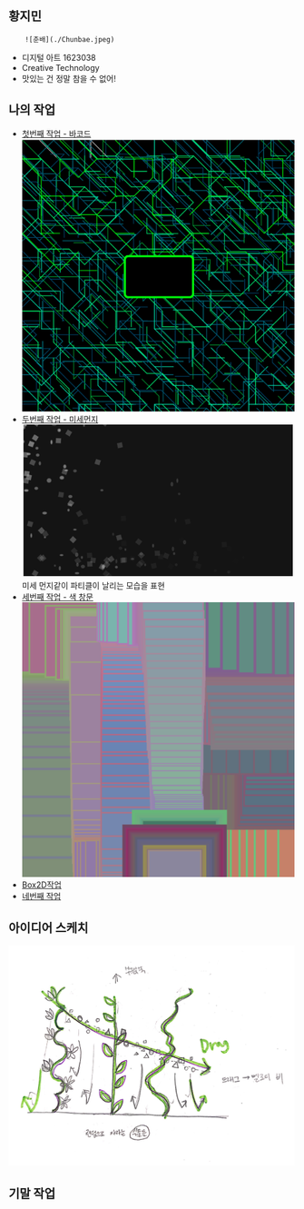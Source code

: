

## 황지민

        ![춘배](./Chunbae.jpeg)
 * 디지털 아트 1623038
 * Creative Technology
 * 맛있는 건 정말 참을 수 없어!

## 나의 작업
 * [첫번째 작업 - 바코드](./EX01/)
   ![바코드](./BaCord.PNG)
 * [두번째 작업 - 미세먼지](https://editor.p5js.org/sau04232@gmail.com/full/YNSS5VDxp)
   ![미세먼지](./Mise.PNG)
   미세 먼지같이 파티클이 날리는 모습을 표현
 * [세번째 작업 - 색 창문](https://editor.p5js.org/sau04232@gmail.com/sketches/1cMjXUDM_)
   ![색창문](./ColorWindow.PNG)
 * [Box2D작업](./BoXes/)
 * [네번째 작업](https://editor.p5js.org/sau04232@gmail.com/sketches/ioZCiZ2o2)





## 아이디어 스케치
 ![예시 이미지](./MelodyForest.jpg)

## 기말 작업
